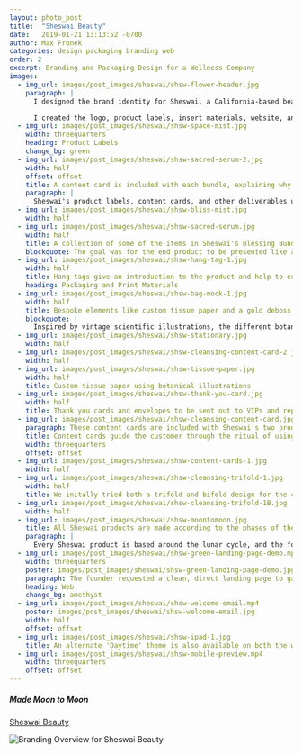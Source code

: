 ```yaml
---
layout: photo_post
title:  "Sheswai Beauty"
date:   2019-01-21 13:13:52 -0700
author: Max Fronek
categories: design packaging branding web
order: 2
excerpt: Branding and Packaging Design for a Wellness Company
images:
  - img_url: images/post_images/sheswai/shsw-flower-header.jpg
    paragraph: |
      I designed the brand identity for Sheswai, a California-based beauty and wellness brand. The brand founder requested a clean and modern look that retained a somewhat homespun feel. They wanted to incorporate floral designs, the moon, and a 'California Cool' vibe.

      I created the logo, product labels, insert materials, website, and overall style guide. The founder asked for an update to their existing logo to incorporate the moon cycles into the existing heart shape. The two tail ends of the logo create the waxing and waning crescents, while the curves of the heart also echo the letter 'S', creating a bond between the company name and logo.
  - img_url: images/post_images/sheswai/shsw-space-mist.jpg 
    width: threequarters
    heading: Product Labels
    change_bg: green
  - img_url: images/post_images/sheswai/shsw-sacred-serum-2.jpg
    width: half 
    offset: offset 
    title: A content card is included with each bundle, explaining why each product was selected and instructions for use
    paragraph: |
      Sheswai's product labels, content cards, and other deliverables use botanical illustrations, natural materials, and a minimal color palette of cream, sage and gold.  A foil deboss adds an eye-catching accent to product hang tags and business cards without being overdone or distracting. Combined, these elements hold to the premium yet homespun ethos of the brand.
  - img_url: images/post_images/sheswai/shsw-bliss-mist.jpg     
    width: half
  - img_url: images/post_images/sheswai/shsw-sacred-serum.jpg
    width: half  
    title: A collection of some of the items in Sheswai's Blessing Bundle
    blockquote: The goal was for the end product to be presented like a well-thought-out gift from a friend &mdash; something that is exciting to open and is cherished when used.
  - img_url: images/post_images/sheswai/shsw-hang-tag-1.jpg 
    width: half
    title: Hang tags give an introduction to the product and help to explain their background
    heading: Packaging and Print Materials
  - img_url: images/post_images/sheswai/shsw-bag-mock-1.jpg
    width: half
    title: Bespoke elements like custom tissue paper and a gold deboss on the hang tag help to elevate the packaging while staying under budget.
    blockquote: |
      Inspired by vintage scientific illustrations, the different botanical drawings show the ingredients that make up each product and unify all aspects of the brand identity. 
  - img_url: images/post_images/sheswai/shsw-stationary.jpg 
    width: half
  - img_url: images/post_images/sheswai/shsw-cleansing-content-card-2.jpg
    width: half    
  - img_url: images/post_images/sheswai/shsw-tissue-paper.jpg 
    width: half
    title: Custom tissue paper using botanical illustrations   
  - img_url: images/post_images/sheswai/shsw-thank-you-card.jpg 
    width: half      
    title: Thank you cards and envelopes to be sent out to VIPs and repeat customers
  - img_url: images/post_images/sheswai/shsw-cleansing-content-card.jpg 
    paragraph: These content cards are included with Sheswai's two product kits. They walk the customer through the ritual of home cleansing, and help to build the experience of using the Sheswai product line. 
    title: Content cards guide the customer through the ritual of using one of Sheswai's bundles
    width: threequarters
    offset: offset
  - img_url: images/post_images/sheswai/shsw-content-cards-1.jpg 
    width: half
  - img_url: images/post_images/sheswai/shsw-cleansing-trifold-1.jpg 
    width: half    
    title: We initally tried both a trifold and bifold design for the content card, but ended up using the bifold version in final production
  - img_url: images/post_images/sheswai/shsw-cleansing-trifold-1B.jpg 
    width: half     
  - img_url: images/post_images/sheswai/shsw-moontomoon.jpg 
    title: All Sheswai products are made according to the phases of the moon, making it a vital part of the brand
    paragraph: |
      Every Sheswai product is based around the lunar cycle, and the founder wanted a visual representation of that to help explain its importance to customers. The symbol shows an abstract version of the cycles of the moon, and uses the same curves and angles as the logo to maintain continuity.
  - img_url: images/post_images/sheswai/shsw-green-landing-page-demo.mp4
    width: threequarters
    poster: images/post_images/sheswai/shsw-green-landing-page-demo.jpg
    paragraph: The founder requested a clean, direct landing page to gather emails before the product's official launch, and wanted to use a more colorful version of the flower motif.  The end result has a lavender flower growing into the Sheswai logo, and clicking the 'moon-to-moon' symbol in the footer activates a 'Daytime' color scheme.
    heading: Web 
    change_bg: amethyst
  - img_url: images/post_images/sheswai/shsw-welcome-email.mp4
    poster: images/post_images/sheswai/shsw-welcome-email.jpg
    width: half       
    offset: offset 
  - img_url: images/post_images/sheswai/shsw-ipad-1.jpg 
    title: An alternate 'Daytime' theme is also available on both the website and in email templates 
  - img_url: images/post_images/sheswai/shsw-mobile-preview.mp4
    width: threequarters
    offset: offset
---
```


##### Made Moon to Moon
[Sheswai Beauty](http://sheswaibeauty.com)<br />

<img data-src="{{ site.photourl }}images/post_images/sheswai/shsw-brand-overview.jpg" data-srcset="{{  site.photourl }}images/post_images/sheswai/shsw-brand-overview.jpg{{ site.img_sizes.small }} 300w, {{  site.photourl }}images/post_images/sheswai/shsw-brand-overview.jpg{{ site.img_sizes.medium }} 480w, {{  site.photourl }}images/post_images/sheswai/shsw-brand-overview.jpg{{ site.img_sizes.grande }} 600w, {{  site.photourl }}images/post_images/sheswai/shsw-brand-overview.jpg{{ site.img_sizes.1k }} 1000w, {{  site.photourl }}images/post_images/sheswai/shsw-brand-overview.jpg{{ site.img_sizes.2k }} 2000w" class="lazyload" alt="Branding Overview for Sheswai Beauty" style="max-height: none;"/>